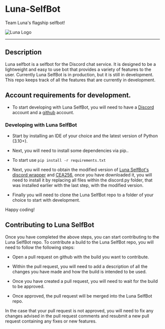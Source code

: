 # Luna-SelfBot
Team Luna's flagship selfbot!

![Luna Logo](https://github.com/Team-Luna-Development/Luna-SelfBot/blob/main/Images/Luna3.png)

---------------------------

## Description

Luna selfbot is a selfbot for the Discord chat service. 
It is designed to be a lightweight and easy to use bot that provides a variety of features to the user.
Currently Luna SelfBot is in production, but it is still in development. This repo keeps track of all the features that are currently in development.

## Account requirements for development.

- To start developing with Luna SelfBot, you will need to have a [Discord](https://discord.com/) account and a [github](https://github.com/) account.

### Developing with Luna SelfBot

- Start by installing an IDE of your choice and the latest version of Python (3.10+).

- Next, you will need to install some dependencies via pip..

- To start use `pip install -r requirements.txt`

- Next, you will need to obtain the modified version of [Luna SelfBot's discord wrapper](https://github.com/Team-Luna-Development/DiscordPY-Modifications) and [CEA256](https://github.com/Team-Luna-Development/CEA256), once you have downloaded it, you will need to install it by replacing all files within the discord.py folder, that was installed earlier with the last step, with the modified version.

- Finally you will need to clone the Luna SelfBot repo to a folder of your choice to start with development.

Happy coding!

## Contributing to Luna SelfBot

Once you have completed the above steps, you can start contributing to the Luna SelfBot repo.
To contribute a build to the Luna SelfBot repo, you will need to follow the following steps:

- Open a pull request on github with the build you want to contribute.

- Within the pull request, you will need to add a description of all the changes you have made and how the build is intended to be used.

- Once you have created a pull request, you will need to wait for the build to be approved.

- Once approved, the pull request will be merged into the Luna SelfBot repo.

In the case that your pull request is not approved, you will need to fix any changes advised in the pull request comments and resubmit a new pull request containing any fixes or new features.